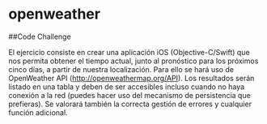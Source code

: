 # openweather
##Code Challenge


El ejercicio consiste en crear una aplicación iOS (Objective-C/Swift) que nos permita obtener el tiempo actual, junto al pronóstico para los próximos cinco días, a partir de nuestra localización. Para ello se hará uso de OpenWeather API (http://openweathermap.org/API). Los resultados serán listado en una tabla y deben de ser accesibles incluso cuando no haya conexión a la red (puedes hacer uso del mecanismo de persistencia que prefieras). Se valorará también la correcta gestión de errores y cualquier función adicional.
